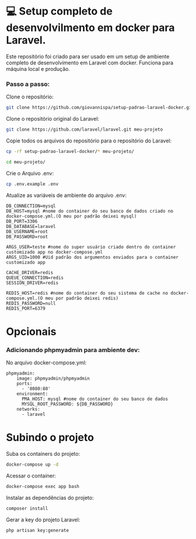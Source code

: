 # 💻 Setup completo de desenvolvilmento em docker para Laravel.
Este repositório foi criado para ser usado em um setup de ambiente completo de desenvolvimento em Laravel com docker. Funciona para máquina local e produção.

### Passo a passo:

Clone o repositório:
```sh
git clone https://github.com/giovannispa/setup-padrao-laravel-docker.git
```

Clone o repositório original do Laravel:
```sh
git clone https://github.com/laravel/laravel.git meu-projeto
```

Copie todos os arquivos do repositório para o repositório do Laravel:
```sh
cp -rf setup-padrao-laravel-docker/* meu-projeto/
```
```sh
cd meu-projeto/
```

Crie o Arquivo .env:
```sh
cp .env.example .env
```

Atualize as variáveis de ambiente do arquivo .env:
```dosini
DB_CONNECTION=mysql
DB_HOST=mysql #nome do container do seu banco de dados criado no docker-compose.yml.(O meu por padrão deixei mysql)
DB_PORT=3306
DB_DATABASE=laravel
DB_USERNAME=root
DB_PASSWORD=root

ARGS_USER=teste #nome do super usuário criado dentro do container customizado app no docker-compose.yml
ARGS_UID=1000 #Uid padrão dos argumentos enviados para o container customizado app

CACHE_DRIVER=redis
QUEUE_CONNECTION=redis
SESSION_DRIVER=redis

REDIS_HOST=redis #nome do container do seu sistema de cache no docker-compose.yml.(O meu por padrão deixei redis)
REDIS_PASSWORD=null
REDIS_PORT=6379
```
# Opcionais

### Adicionando phpmyadmin para ambiente dev:

No arquivo docker-compose.yml:
```dosini
phpmyadmin:
    image: phpmyadmin/phpmyadmin
    ports:
      - '8080:80'
    environment:
      PMA_HOST: mysql #nome do container do seu banco de dados
      MYSQL_ROOT_PASSWORD: ${DB_PASSWORD}
    networks:
      - laravel
```
# Subindo o projeto

Suba os containers do projeto:
```sh
docker-compose up -d
```

Acessar o container:
```sh
docker-compose exec app bash
```

Instalar as dependências do projeto:
```sh
composer install
```

Gerar a key do projeto Laravel:
```sh
php artisan key:generate
```
